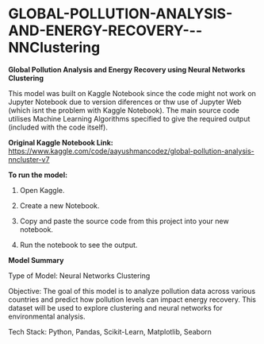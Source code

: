 # GLOBAL-POLLUTION-ANALYSIS-AND-ENERGY-RECOVERY---NNClustering
**Global Pollution Analysis and Energy Recovery using Neural Networks Clustering**

This model was built on Kaggle Notebook since the code might not work on Jupyter Notebook due to version diferences or thw use of Jupyter Web (which isnt the problem with Kaggle Notebook). The main source code utilises Machine Learning Algorithms specified to give the required output (included with the code itself).

**Original Kaggle Notebook Link:** https://www.kaggle.com/code/aayushmancodez/global-pollution-analysis-nncluster-v7

**To run the model:**

1) Open Kaggle.

2) Create a new Notebook.

3) Copy and paste the source code from this project into your new notebook.

4) Run the notebook to see the output.

**Model Summary**

Type of Model: Neural Networks Clustering

Objective: The goal of this model is to analyze pollution data across various countries and predict how pollution levels can impact energy recovery. This dataset will be used to explore clustering and neural networks for environmental analysis.

Tech Stack: Python, Pandas, Scikit-Learn, Matplotlib, Seaborn
